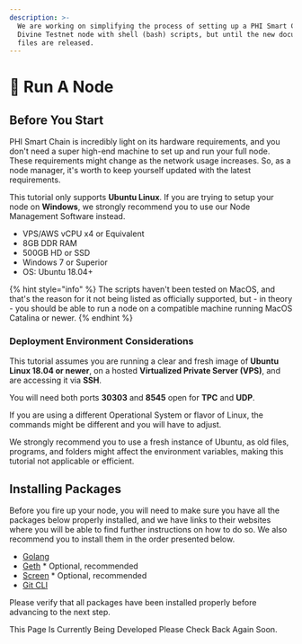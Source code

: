 ```yaml
---
description: >-
  We are working on simplifying the process of setting up a PHI Smart Chain or
  Divine Testnet node with shell (bash) scripts, but until the new documents are
  files are released.
---
```


# 📶 Run A Node

## Before You Start

PHI Smart Chain is incredibly light on its hardware requirements, and you don't need a super high-end machine to set up and run your full node. These requirements might change as the network usage increases. So, as a node manager, it's worth to keep yourself updated with the latest requirements.

This tutorial only supports **Ubuntu Linux**. If you are trying to setup your node on **Windows**, we strongly recommend you to use our Node Management Software instead.

* VPS/AWS vCPU x4 or Equivalent
* 8GB DDR RAM
* 500GB HD or SSD
* Windows 7 or Superior
* OS: Ubuntu 18.04+

{% hint style="info" %}
The scripts haven't been tested on MacOS, and that's the reason for it not being listed as officially supported, but - in theory - you should be able to run a node on a compatible machine running MacOS Catalina or newer.
{% endhint %}

### Deployment Environment Considerations

This tutorial assumes you are running a clear and fresh image of **Ubuntu Linux 18.04 or newer**, on a hosted **Virtualized Private Server (VPS)**, and are accessing it via **SSH**.

You will need both ports **30303** and **8545** open for **TPC** and **UDP**.

If you are using a different Operational System or flavor of Linux, the commands might be different and you will have to adjust.

We strongly recommend you to use a fresh instance of Ubuntu, as old files, programs, and folders might affect the environment variables, making this tutorial not applicable or efficient.

## Installing Packages

Before you fire up your node, you will need to make sure you have all the packages below properly installed, and we have links to their websites where you will be able to find further instructions on how to do so. We also recommend you to install them in the order presented below.

* [Golang](https://go.dev/)
* [Geth](https://geth.ethereum.org/) \* Optional, recommended
* [Screen](https://linuxhint.com/screen-linux/) \* Optional, recommended
* [Git CLI](https://git-scm.com/book/en/v2/Getting-Started-Installing-Git)

Please verify that all packages have been installed properly before advancing to the next step.



This Page Is Currently Being Developed Please Check Back Again Soon.
